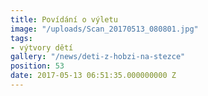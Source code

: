 ```yaml
---
title: Povídání o výletu
image: "/uploads/Scan_20170513_080801.jpg"
tags:
- výtvory dětí
gallery: "/news/deti-z-hobzi-na-stezce"
position: 53
date: 2017-05-13 06:51:35.000000000 Z
---
```

